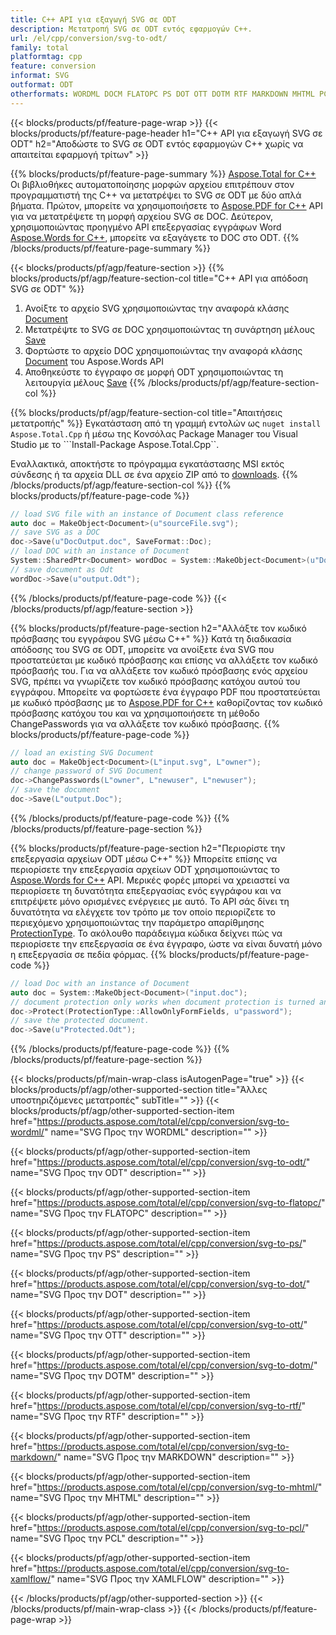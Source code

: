 ```yaml
---
title: C++ API για εξαγωγή SVG σε ODT
description: Μετατροπή SVG σε ODT εντός εφαρμογών C++.
url: /el/cpp/conversion/svg-to-odt/
family: total
platformtag: cpp
feature: conversion
informat: SVG
outformat: ODT
otherformats: WORDML DOCM FLATOPC PS DOT OTT DOTM RTF MARKDOWN MHTML PCL XAMLFLOW
---
```

{{< blocks/products/pf/feature-page-wrap >}}
{{< blocks/products/pf/feature-page-header h1="C++ API για εξαγωγή SVG σε ODT" h2="Αποδώστε το SVG σε ODT εντός εφαρμογών C++ χωρίς να απαιτείται εφαρμογή τρίτων" >}}

{{% blocks/products/pf/feature-page-summary %}}
[Aspose.Total for C++](https://products.aspose.com/total/cpp/) Οι βιβλιοθήκες αυτοματοποίησης μορφών αρχείου επιτρέπουν στον προγραμματιστή της C++ να μετατρέψει το SVG σε ODT με δύο απλά βήματα. Πρώτον, μπορείτε να χρησιμοποιήσετε το [Aspose.PDF for C++](https://products.aspose.com/pdf/cpp/) API για να μετατρέψετε τη μορφή αρχείου SVG σε DOC. Δεύτερον, χρησιμοποιώντας προηγμένο API επεξεργασίας εγγράφων Word [Aspose.Words for C++](https://products.aspose.com/words/cpp/), μπορείτε να εξαγάγετε το DOC στο ODT. 
{{% /blocks/products/pf/feature-page-summary  %}}

{{< blocks/products/pf/agp/feature-section >}}
{{% blocks/products/pf/agp/feature-section-col title="C++ API για απόδοση SVG σε ODT" %}}
1. Ανοίξτε το αρχείο SVG χρησιμοποιώντας την αναφορά κλάσης [Document](https://reference.aspose.com/pdf/cpp/class/aspose.pdf.document)
2. Μετατρέψτε το SVG σε DOC χρησιμοποιώντας τη συνάρτηση μέλους [Save](https://reference.aspose.com/pdf/cpp/class/aspose.pdf.document#adb8061c585440fde49c1263e68837f01)
3. Φορτώστε το αρχείο DOC χρησιμοποιώντας την αναφορά κλάσης [Document](https://reference.aspose.com/words/cpp/class/aspose.words.document) του Aspose.Words API
4. Αποθηκεύστε το έγγραφο σε μορφή ODT χρησιμοποιώντας τη λειτουργία μέλους [Save](https://reference.aspose.com/words/cpp/class/aspose.words.document#save_stream_saveformat)
{{% /blocks/products/pf/agp/feature-section-col %}}

{{% blocks/products/pf/agp/feature-section-col title="Απαιτήσεις μετατροπής" %}}
Εγκατάσταση από τη γραμμή εντολών ως ```nuget install Aspose.Total.Cpp``` ή μέσω της Κονσόλας Package Manager του Visual Studio με το ```Install-Package Aspose.Total.Cpp``.

Εναλλακτικά, αποκτήστε το πρόγραμμα εγκατάστασης MSI εκτός σύνδεσης ή τα αρχεία DLL σε ένα αρχείο ZIP από το [downloads](https://downloads.aspose.com/total/cpp).
{{% /blocks/products/pf/agp/feature-section-col %}}
{{% blocks/products/pf/feature-page-code %}}

```cpp
// load SVG file with an instance of Document class reference
auto doc = MakeObject<Document>(u"sourceFile.svg");
// save SVG as a DOC 
doc->Save(u"DocOutput.doc", SaveFormat::Doc); 
// load DOC with an instance of Document
System::SharedPtr<Document> wordDoc = System::MakeObject<Document>(u"DocOutput.doc");
// save document as Odt
wordDoc->Save(u"output.Odt");  
```

{{% /blocks/products/pf/feature-page-code %}}
{{< /blocks/products/pf/agp/feature-section >}}

{{% blocks/products/pf/feature-page-section  h2="Αλλάξτε τον κωδικό πρόσβασης του εγγράφου SVG μέσω C++" %}}
Κατά τη διαδικασία απόδοσης του SVG σε ODT, μπορείτε να ανοίξετε ένα SVG που προστατεύεται με κωδικό πρόσβασης και επίσης να αλλάξετε τον κωδικό πρόσβασής του. Για να αλλάξετε τον κωδικό πρόσβασης ενός αρχείου SVG, πρέπει να γνωρίζετε τον κωδικό πρόσβασης κατόχου αυτού του εγγράφου. Μπορείτε να φορτώσετε ένα έγγραφο PDF που προστατεύεται με κωδικό πρόσβασης με το [Aspose.PDF for C++](https://products.aspose.com/pdf/cpp/) καθορίζοντας τον κωδικό πρόσβασης κατόχου του και να χρησιμοποιήσετε τη μέθοδο ChangePasswords για να αλλάξετε τον κωδικό πρόσβασης.
{{% blocks/products/pf/feature-page-code %}}

```cpp
// load an existing SVG Document
auto doc = MakeObject<Document>(L"input.svg", L"owner");
// change password of SVG Document
doc->ChangePasswords(L"owner", L"newuser", L"newuser");
// save the document
doc->Save(L"output.Doc");
```
{{% /blocks/products/pf/feature-page-code  %}}
{{% /blocks/products/pf/feature-page-section %}}

{{% blocks/products/pf/feature-page-section  h2="Περιορίστε την επεξεργασία αρχείων ODT μέσω C++" %}}
Μπορείτε επίσης να περιορίσετε την επεξεργασία αρχείων ODT χρησιμοποιώντας το [Aspose.Words for C++](https://products.aspose.com/words/cpp/) API. Μερικές φορές μπορεί να χρειαστεί να περιορίσετε τη δυνατότητα επεξεργασίας ενός εγγράφου και να επιτρέψετε μόνο ορισμένες ενέργειες με αυτό. Το API σάς δίνει τη δυνατότητα να ελέγχετε τον τρόπο με τον οποίο περιορίζετε το περιεχόμενο χρησιμοποιώντας την παράμετρο απαρίθμησης [ProtectionType](https://reference.aspose.com/words/cpp/namespace/aspose.words#protectiontype). Το ακόλουθο παράδειγμα κώδικα δείχνει πώς να περιορίσετε την επεξεργασία σε ένα έγγραφο, ώστε να είναι δυνατή μόνο η επεξεργασία σε πεδία φόρμας.
{{% blocks/products/pf/feature-page-code %}}

```cpp
// load Doc with an instance of Document
auto doc = System::MakeObject<Document>("input.doc");
// document protection only works when document protection is turned and only editing in form fields is allowed.
doc->Protect(ProtectionType::AllowOnlyFormFields, u"password");
// save the protected document.
doc->Save(u"Protected.Odt");  
```
{{% /blocks/products/pf/feature-page-code  %}}
{{% /blocks/products/pf/feature-page-section %}}

{{< blocks/products/pf/main-wrap-class isAutogenPage="true" >}}
{{< blocks/products/pf/agp/other-supported-section title="Άλλες υποστηριζόμενες μετατροπές" subTitle="" >}}
{{< blocks/products/pf/agp/other-supported-section-item href="https://products.aspose.com/total/el/cpp/conversion/svg-to-wordml/" name="SVG Προς την WORDML" description="" >}}

{{< blocks/products/pf/agp/other-supported-section-item href="https://products.aspose.com/total/el/cpp/conversion/svg-to-odt/" name="SVG Προς την ODT" description="" >}}

{{< blocks/products/pf/agp/other-supported-section-item href="https://products.aspose.com/total/el/cpp/conversion/svg-to-flatopc/" name="SVG Προς την FLATOPC" description="" >}}

{{< blocks/products/pf/agp/other-supported-section-item href="https://products.aspose.com/total/el/cpp/conversion/svg-to-ps/" name="SVG Προς την PS" description="" >}}

{{< blocks/products/pf/agp/other-supported-section-item href="https://products.aspose.com/total/el/cpp/conversion/svg-to-dot/" name="SVG Προς την DOT" description="" >}}

{{< blocks/products/pf/agp/other-supported-section-item href="https://products.aspose.com/total/el/cpp/conversion/svg-to-ott/" name="SVG Προς την OTT" description="" >}}

{{< blocks/products/pf/agp/other-supported-section-item href="https://products.aspose.com/total/el/cpp/conversion/svg-to-dotm/" name="SVG Προς την DOTM" description="" >}}

{{< blocks/products/pf/agp/other-supported-section-item href="https://products.aspose.com/total/el/cpp/conversion/svg-to-rtf/" name="SVG Προς την RTF" description="" >}}

{{< blocks/products/pf/agp/other-supported-section-item href="https://products.aspose.com/total/el/cpp/conversion/svg-to-markdown/" name="SVG Προς την MARKDOWN" description="" >}}

{{< blocks/products/pf/agp/other-supported-section-item href="https://products.aspose.com/total/el/cpp/conversion/svg-to-mhtml/" name="SVG Προς την MHTML" description="" >}}

{{< blocks/products/pf/agp/other-supported-section-item href="https://products.aspose.com/total/el/cpp/conversion/svg-to-pcl/" name="SVG Προς την PCL" description="" >}}

{{< blocks/products/pf/agp/other-supported-section-item href="https://products.aspose.com/total/el/cpp/conversion/svg-to-xamlflow/" name="SVG Προς την XAMLFLOW" description="" >}}


{{< /blocks/products/pf/agp/other-supported-section >}}
{{< /blocks/products/pf/main-wrap-class >}}
{{< /blocks/products/pf/feature-page-wrap >}}